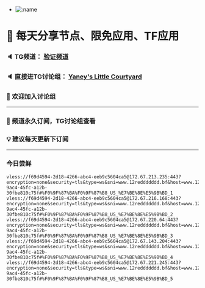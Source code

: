 +   ![:name](https://count.getloli.com/get/@yaney01?theme=gelbooru-h)

# 🚀 每天分享节点、限免应用、TF应用
### 🔈 TG频道： [验证频道](https://t.me/yaney_01) 
### 🔈 直接进TG讨论组： [Yaney's Little Courtyard](https://t.me/+caB8IkK7JvMzM2I1)
### 🔔 欢迎加入讨论组 
***
### 🔗 频道永久订阅，TG讨论组查看
### 💡 建议每天更新下订阅
***
### 今日尝鲜

```
vless://f69d4594-2d18-4266-abc4-eeb9c5604ca5@172.67.213.235:443?encryption=none&security=tls&type=ws&sni=www.12reddddddd.bf&host=www.12reddddddd.bf&path=%2f975e3406-9ac4-45fc-a12b-30fbe810c75f#%F0%9F%87%BA%F0%9F%87%B8_US_%E7%BE%8E%E5%9B%BD_1
vless://f69d4594-2d18-4266-abc4-eeb9c5604ca5@172.67.216.168:443?encryption=none&security=tls&type=ws&sni=www.12reddddddd.bf&host=www.12reddddddd.bf&path=%2f975e3406-9ac4-45fc-a12b-30fbe810c75f#%F0%9F%87%BA%F0%9F%87%B8_US_%E7%BE%8E%E5%9B%BD_2
vless://f69d4594-2d18-4266-abc4-eeb9c5604ca5@172.67.220.64:443?encryption=none&security=tls&type=ws&sni=www.12reddddddd.bf&host=www.12reddddddd.bf&path=%2f975e3406-9ac4-45fc-a12b-30fbe810c75f#%F0%9F%87%BA%F0%9F%87%B8_US_%E7%BE%8E%E5%9B%BD_3
vless://f69d4594-2d18-4266-abc4-eeb9c5604ca5@172.67.143.204:443?encryption=none&security=tls&type=ws&sni=www.12reddddddd.bf&host=www.12reddddddd.bf&path=%2f975e3406-9ac4-45fc-a12b-30fbe810c75f#%F0%9F%87%BA%F0%9F%87%B8_US_%E7%BE%8E%E5%9B%BD_4
vless://f69d4594-2d18-4266-abc4-eeb9c5604ca5@172.67.221.245:443?encryption=none&security=tls&type=ws&sni=www.12reddddddd.bf&host=www.12reddddddd.bf&path=%2f975e3406-9ac4-45fc-a12b-30fbe810c75f#%F0%9F%87%BA%F0%9F%87%B8_US_%E7%BE%8E%E5%9B%BD_5
